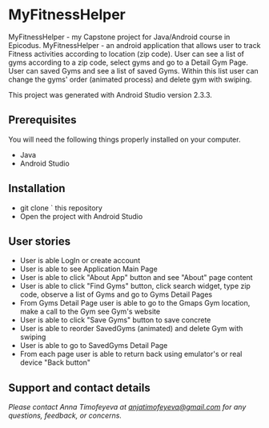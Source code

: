 # MyFitnessHelper

MyFitnessHelper - my Capstone project for Java/Android course in Epicodus. MyFitnessHelper - an android application that allows user to track Fitness activities according to location (zip code). User can see a list of gyms according to a zip code, select gyms and go to a Detail Gym Page. User can saved Gyms and see a list of saved Gyms. Within this list user can change the gyms' order (animated process) and delete gym with swiping.

This project was generated with Android Studio version 2.3.3.


## Prerequisites

You will need the following things properly installed on your computer.

* Java
* Android Studio


## Installation

* git clone <repository-url>` this repository
* Open the project with Android Studio


## User stories
* User is able LogIn or create account
* User is able to see Application Main Page
* User is able to click "About App" button and see "About" page content
* User is able to click "Find Gyms" button, click search widget, type zip code, observe a list of Gyms and go to Gyms Detail Pages
* From Gyms Detail Page user is able to go to the Gmaps Gym location, make a call to the Gym see Gym's website
* User is able to click "Save Gyms" button to save concrete
* User is able to reorder SavedGyms (animated) and delete Gym with swiping
* User is able to go to SavedGyms Detail Page
* From each page user is able to return back using emulator's or real device "Back button"
## Support and contact details

_Please contact Anna Timofeyeva at anjatimofeyeva@gmail.com for any questions, feedback, or concerns._


